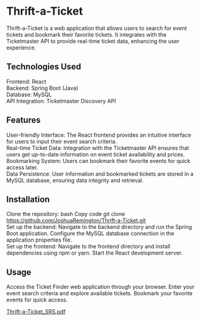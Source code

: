 # Thrift-a-Ticket
Thrift-a-Ticket is a web application that allows users to search for event tickets and bookmark their favorite tickets. It integrates with the Ticketmaster API to provide real-time ticket data, enhancing the user experience.

## Technologies Used
Frontend: React <br />
Backend: Spring Boot (Java) <br />
Database: MySQL <br />
API Integration: Ticketmaster Discovery API <br />
## Features
User-friendly Interface: The React frontend provides an intuitive interface for users to input their event search criteria. <br />
Real-time Ticket Data: Integration with the Ticketmaster API ensures that users get up-to-date information on event ticket availability and prices. <br />
Bookmarking System: Users can bookmark their favorite events for quick access later. <br />
Data Persistence: User information and bookmarked tickets are stored in a MySQL database, ensuring data integrity and retrieval.
## Installation
Clone the repository:
bash
Copy code
git clone https://github.com/JoshuaRemington/Thrift-a-Ticket.git <br />
Set up the backend:
Navigate to the backend directory and run the Spring Boot application.
Configure the MySQL database connection in the application properties file. <br />
Set up the frontend:
Navigate to the frontend directory and install dependencies using npm or yarn.
Start the React development server.
## Usage
Access the Ticket Finder web application through your browser.
Enter your event search criteria and explore available tickets.
Bookmark your favorite events for quick access.


[Thrift-a-Ticket_SRS.pdf](https://github.com/JoshuaRemington/Thrift-a-Ticket/files/15379913/Thrift-a-Ticket_SRS.pdf)

